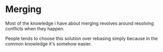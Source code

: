# Merging

Most of the knowledge i have about merging revolves around resolving
conflicts when they happen.

People tends to choose this solution over rebasing simply because in
the common knowledge it's somehow easier.

